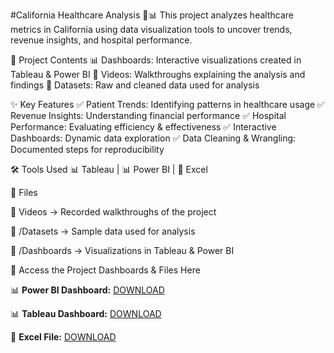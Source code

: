 #California Healthcare Analysis 🏥📊
This project analyzes healthcare metrics in California using data visualization tools to uncover trends, revenue insights, and hospital performance.

🚀 Project Contents
📊 Dashboards: Interactive visualizations created in Tableau & Power BI
🎥 Videos: Walkthroughs explaining the analysis and findings
📂 Datasets: Raw and cleaned data used for analysis

✨ Key Features
✅ Patient Trends: Identifying patterns in healthcare usage
✅ Revenue Insights: Understanding financial performance
✅ Hospital Performance: Evaluating efficiency & effectiveness
✅ Interactive Dashboards: Dynamic data exploration
✅ Data Cleaning & Wrangling: Documented steps for reproducibility

🛠 Tools Used
📊 Tableau | 📊 Power BI | 📑 Excel

📂 Files

🔹 Videos → Recorded walkthroughs of the project


🔹 /Datasets → Sample data used for analysis


🔹 /Dashboards → Visualizations in Tableau & Power BI

🔗 Access the Project Dashboards & Files Here  

📊 **Power BI Dashboard:** [DOWNLOAD](https://drive.google.com/file/d/1q6Xzme3LUMQF9oUquyoOkPpPhIf-7s5A/view?usp=drive_link)  

📊 **Tableau Dashboard:** [DOWNLOAD](https://drive.google.com/file/d/1A_RNeYKOrccTrEIb3Dr_UfwsoGKyJBCn/view?usp=drive_link)  

📑 **Excel File:** [DOWNLOAD](https://drive.google.com/file/d/1cfcjIZh4OGnVsjoIXTv0hPUkTghUi4_a/view?usp=drive_link)  



